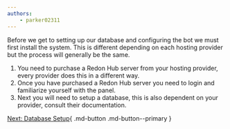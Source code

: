 ```yaml
---
authors:
    - parker02311
---
```


Before we get to setting up our database and configuring the bot we must first install the system. This is different depending on each hosting provider but the process will generally be the same. 

1. You need to purchase a Redon Hub server from your hosting provider, every provider does this in a different way.
2. Once you have purchased a Redon Hub server you need to login and familiarize yourself with the panel.
3. Next you will need to setup a database, this is also dependent on your provider, consult their documentation.

[Next: Database Setup](database.md){ .md-button .md-button--primary }